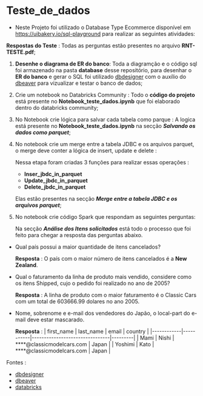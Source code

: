 # Teste_de_dados


- Neste Projeto foi utilizado  o Database Type Ecommerce disponível em https://uibakery.io/sql-playground
para realizar as seguintes atividades:

__Respostas do Teste__ : Todas as perguntas estão presentes no arquivo __RNT-TESTE.pdf__;

1. __Desenhe o diagrama de ER do banco__: Toda a diagramção e o código sql foi armazenado na pasta __database__ desse repositório, para desenhar o __ER do banco__ e gerar o SQL foi utilizado [dbdesigner](https://app.dbdesigner.net/) com o auxílio do [dbeaver](https://dbeaver.io/download/) para vizualizar e testar o banco de dados;

2. Crie um notebook no Databricks Community : Todo o __código do projeto__ está presente no __Notebook_teste_dados.ipynb__ que foi elaborado dentro do databricks community;

3. No Notebook crie lógica para salvar cada tabela como parque : A logica está presente no __Notebook_teste_dados.ipynb__ na secção __*Salvando os dados como parquet*__;


4. No notebook crie um merge entre a tabela JDBC e os arquivos parquet, o merge
deve conter a lógica de insert, update e delete : 

    Nessa etapa foram criadas 3 funções para realizar essas operações : 
    - __Inser_jbdc_in_parquet__
    - __Update_jbdc_in_parquet__
    - __Delete_jbdc_in_parquet__
    
    Elas estão presentes na secção __*Merge entre a tabela JDBC e os arquivos parquet*__;

5. No notebook crie código Spark que respondam as seguintes perguntas:

    Na secção  __*Análise dos Itens solicitados*__ está todo o processo que foi feito para chegar a resposta das perguntas abaixo.

- Qual país possui a maior quantidade de itens cancelados?

    __Resposta__ :  O país com o maior número de itens cancelados é a __New Zealand__.

- Qual o faturamento da linha de produto mais vendido, considere como os itens
Shipped, cujo o pedido foi realizado no ano de 2005?

    __Resposta__ :  A linha de produto com o maior faturamento é o Classic Cars  com um total de 603666.99 dolares no ano 2005.

- Nome, sobrenome e e-mail dos vendedores do Japão, o local-part do e-mail
deve estar mascarado.

    __Resposta__ : 
    | first_name | last_name | email                          | country |
    |------------|-----------|--------------------------------|---------|
    | Mami       | Nishi     | ****@classicmodelcars.com      | Japan   |
    | Yoshimi    | Kato      | ****@classicmodelcars.com      | Japan   |



Fontes : 

- [dbdesigner](https://app.dbdesigner.net/)
- [dbeaver](https://dbeaver.io/download/)
- [databricks](https://community.cloud.databricks.com)
